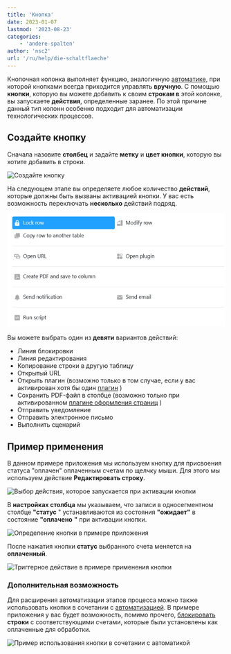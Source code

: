 ```yaml
---
title: 'Кнопка'
date: 2023-01-07
lastmod: '2023-08-23'
categories:
    - 'andere-spalten'
author: 'nsc2'
url: '/ru/help/die-schaltflaeche'
---
```


Кнопочная колонка выполняет функцию, аналогичную [автоматике](https://seatable.io/ru/docs/arbeiten-mit-automationen/anlegen-einer-automation/), при которой кнопками всегда приходится управлять **вручную**. С помощью **кнопки**, которую вы можете добавить к своим **строкам в** этой колонке, вы запускаете **действия**, определенные заранее. По этой причине данный тип колонн особенно подходит для автоматизации технологических процессов.

## Создайте кнопку

Сначала назовите **столбец** и задайте **метку** и **цвет кнопки**, которую вы хотите добавить в строки.

![Создайте кнопку](https://seatable.io/wp-content/uploads/2023/01/create-button-column.png)

На следующем этапе вы определяете любое количество **действий**, которые должны быть вызваны активацией кнопки. У вас есть возможность переключать **несколько** действий подряд.

![Панель с девятью кнопками](images/New-button-action-modal.png)

Вы можете выбрать один из **девяти** вариантов действий:

- Линия блокировки
- Линия редактирования
- Копирование строки в другую таблицу
- Открытый URL
- Открыть плагин (возможно только в том случае, если у вас активирован хотя бы один [плагин](https://seatable.io/ru/docs/arbeiten-mit-plugins/was-ist-ein-plugin/) )
- Сохранить PDF-файл в столбце (возможно только при активированном [плагине оформления страниц](https://seatable.io/ru/docs/seitendesign-plugin/anleitung-zum-seitendesign-plugin/) )
- Отправить уведомление
- Отправить электронное письмо
- Выполнить сценарий

## Пример применения

В данном примере приложения мы используем кнопку для присвоения статуса "оплачен" оплаченным счетам по щелчку мыши. Для этого мы используем действие **Редактировать строку**.

![Выбор действия, которое запускается при активации кнопки](https://seatable.io/wp-content/uploads/2023/01/modify-row.png)

В **настройках столбца** мы указываем, что записи в односегментном столбце **"статус** " устанавливаются из состояния **"ожидает"** в состояние **"оплачено** **"** при активации кнопки.

![Определение кнопки в примере приложения](https://seatable.io/wp-content/uploads/2023/01/settings-of-the-button-column-in-the-example.png)

После нажатия кнопки **статус** выбранного счета меняется на **оплаченный**.

![Триггерное действие в примере применения кнопки](https://seatable.io/wp-content/uploads/2023/01/example-button-column.gif)

### Дополнительная возможность

Для расширения автоматизации этапов процесса можно также использовать кнопки в сочетании с [автоматизацией](https://seatable.io/ru/docs/arbeiten-mit-automationen/anlegen-einer-automation/). В примере приложения у вас будет возможность, помимо прочего, [блокировать](https://seatable.io/ru/docs/arbeiten-mit-zeilen/sperren-einer-zeile/) **строки** с соответствующими счетами, которые были установлены как оплаченные для обработки.

![Пример использования кнопки в сочетании с автоматикой](https://seatable.io/wp-content/uploads/2023/01/use-the-button-cplumn-with-automations.gif)
